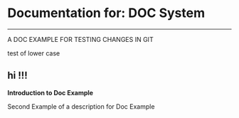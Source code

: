 # Documentation for: DOC System

---

A DOC EXAMPLE FOR TESTING CHANGES IN GIT

test of lower case 

hi !!!
---

**Introduction to Doc Example**

Second Example of a description for Doc Example
